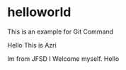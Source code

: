 # helloworld
This is an example for Git Command

Hello This is Azri

Im from JFSD I Welcome myself. Hello